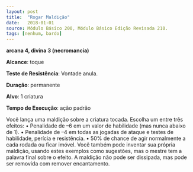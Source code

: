 ```yaml
---
layout: post
title:  "Rogar Maldição"
date:   2018-01-01
source: Módulo Básico 200, Módulo Básico Edição Revisada 210.
tags: [nenhum, bardo]
---
```


**arcana 4, divina 3 (necromancia)**

**Alcance**: toque

**Teste de Resistência**: Vontade anula.

**Duração**: permanente

**Alvo**: 1 criatura

**Tempo de Execução**: ação padrão

Você lança uma maldição sobre a criatura tocada. Escolha um entre três efeitos:
• Penalidade de –6 em um valor de habilidade (mas nunca abaixo de 1).
• Penalidade de –4 em todas as jogadas de ataque e testes de habilidade, perícia e resistência.
• 50% de chance de agir normalmente a cada rodada ou ficar imóvel.
Você também pode inventar sua própria maldição, usando estes exemplos como sugestões, mas o mestre tem a palavra final sobre o efeito. A maldição não pode ser dissipada, mas pode ser removida com remover encantamento.
